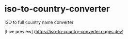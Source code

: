 # iso-to-country-converter
ISO to full country name converter


[Live preview] (https://iso-to-country-converter.pages.dev)